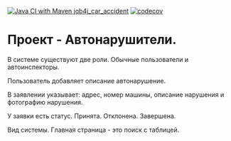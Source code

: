 [![Java CI with Maven job4j_car_accident](https://github.com/Dima-Stepanov/job4j_car_accident/actions/workflows/maven.yml/badge.svg)](https://github.com/Dima-Stepanov/job4j_car_accident/actions/workflows/maven.yml)
[![codecov](https://codecov.io/gh/Dima-Stepanov/job4j_car_accident/branch/master/graph/badge.svg?token=qAiI26KIsi)](https://codecov.io/gh/Dima-Stepanov/job4j_car_accident)


<h1>Проект - Автонарушители.</h1>

В системе существуют две роли. Обычные пользователи и автоинспекторы. <br>

Пользователь добавляет описание автонарушение. <br>

В заявлении указывает: адрес, номер машины, описание нарушения и фотографию нарушения. <br>

У заявки есть статус. Принята. Отклонена. Завершена. <br>

Вид системы. Главная страница - это поиск с таблицей. <br>